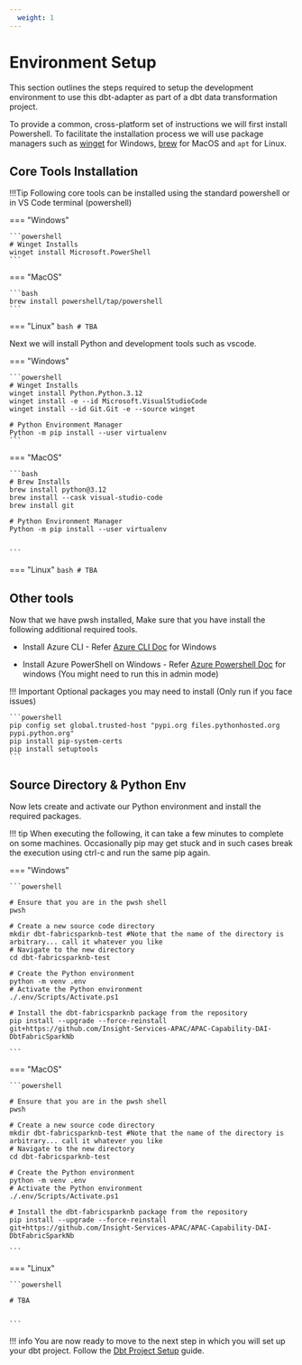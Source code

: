 ```yaml
---
  weight: 1
---
```

# Environment Setup
This section outlines the steps required to setup the development environment to use this dbt-adapter as part of a dbt data transformation project.

To provide a common, cross-platform set of instructions we will first install Powershell. To facilitate the installation process we will use package managers such as [winget](https://learn.microsoft.com/en-us/windows/package-manager/winget/) for Windows, [brew](https://brew.sh/) for MacOS and `apt` for Linux.

## Core Tools Installation

!!!Tip
    Following core tools can be installed using the standard powershell or in VS Code terminal (powershell)

=== "Windows"

    ```powershell
    # Winget Installs 
    winget install Microsoft.PowerShell
    ```

=== "MacOS"

    ```bash
    brew install powershell/tap/powershell
    ```

=== "Linux"
    ```bash
    # TBA
    ```

Next we will install Python and development tools such as vscode.

=== "Windows"

    ```powershell
    # Winget Installs 
    winget install Python.Python.3.12
    winget install -e --id Microsoft.VisualStudioCode
    winget install --id Git.Git -e --source winget

    # Python Environment Manager
    Python -m pip install --user virtualenv
    ```

=== "MacOS"

    ```bash
    # Brew Installs
    brew install python@3.12
    brew install --cask visual-studio-code
    brew install git

    # Python Environment Manager
    Python -m pip install --user virtualenv


    ```

=== "Linux"
    ```bash
    # TBA
    ```

## Other tools
Now that we have pwsh installed, Make sure that you have install the following additional required tools.

- Install Azure CLI - Refer [Azure CLI Doc](https://learn.microsoft.com/en-us/cli/azure/install-azure-cli-windows?tabs=azure-cli) for Windows

- Install Azure PowerShell on Windows - Refer [Azure Powershell Doc](https://learn.microsoft.com/en-us/powershell/azure/install-azps-windows?view=azps-12.1.0&tabs=powershell&pivots=windows-psgallery) for windows (You might need to run this in admin mode)

!!! Important
    Optional packages you may need to install (Only run if you face issues)

    ```powershell
    pip config set global.trusted-host "pypi.org files.pythonhosted.org pypi.python.org"
    pip install pip-system-certs
    pip install setuptools
    ```

## Source Directory & Python Env
Now lets create and activate our Python environment and install the required packages.

!!! tip
    When executing the following, it can take a few minutes to complete on some machines. Occasionally pip may get stuck and in such cases break the execution using ctrl-c and run the same pip again. 


=== "Windows"

    ```powershell

    # Ensure that you are in the pwsh shell
    pwsh

    # Create a new source code directory
    mkdir dbt-fabricsparknb-test #Note that the name of the directory is arbitrary... call it whatever you like
    # Navigate to the new directory
    cd dbt-fabricsparknb-test

    # Create the Python environment
    python -m venv .env
    # Activate the Python environment
    ./.env/Scripts/Activate.ps1

    # Install the dbt-fabricsparknb package from the repository
    pip install --upgrade --force-reinstall git+https://github.com/Insight-Services-APAC/APAC-Capability-DAI-DbtFabricSparkNb

    ```


=== "MacOS"

    ```powershell

    # Ensure that you are in the pwsh shell
    pwsh

    # Create a new source code directory
    mkdir dbt-fabricsparknb-test #Note that the name of the directory is arbitrary... call it whatever you like
    # Navigate to the new directory
    cd dbt-fabricsparknb-test

    # Create the Python environment
    python -m venv .env
    # Activate the Python environment
    ./.env/Scripts/Activate.ps1  

    # Install the dbt-fabricsparknb package from the repository
    pip install --upgrade --force-reinstall git+https://github.com/Insight-Services-APAC/APAC-Capability-DAI-DbtFabricSparkNb

    ```

=== "Linux"

    ```powershell

    # TBA


    ```


!!! info
    You are now ready to move to the next step in which you will set up your dbt project. Follow the [Dbt Project Setup](./dbt_project_setup.md) guide.


